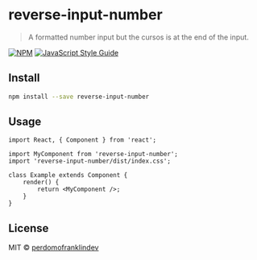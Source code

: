 # reverse-input-number

> A formatted number input but the cursos is at the end of the input.

[![NPM](https://img.shields.io/npm/v/reverse-input-number.svg)](https://www.npmjs.com/package/reverse-input-number) [![JavaScript Style Guide](https://img.shields.io/badge/code_style-standard-brightgreen.svg)](https://standardjs.com)

## Install

```bash
npm install --save reverse-input-number
```

## Usage

```tsx
import React, { Component } from 'react';

import MyComponent from 'reverse-input-number';
import 'reverse-input-number/dist/index.css';

class Example extends Component {
	render() {
		return <MyComponent />;
	}
}
```

## License

MIT © [perdomofranklindev](https://github.com/perdomofranklindev)
